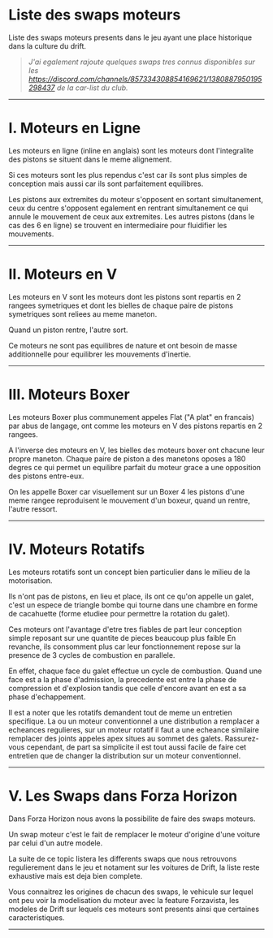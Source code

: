 # Liste des swaps moteurs

Liste des swaps moteurs presents dans le jeu ayant une place historique dans la culture du drift.

> *J'ai egalement rajoute quelques swaps tres connus disponibles sur les https://discord.com/channels/857334308854169621/1380887950195298437 de la car-list du club.*

-----

# I. Moteurs en Ligne

Les moteurs en ligne (inline en anglais) sont les moteurs dont l'integralite des pistons se situent dans le meme alignement.

Si ces moteurs sont les plus rependus c'est car ils sont plus simples de conception mais aussi car ils sont parfaitement equilibres.

Les pistons aux extremites du moteur s'opposent en sortant simultanement, ceux du centre s'opposent egalement en rentrant simultanement ce qui annule le mouvement de ceux aux extremites. Les autres pistons (dans le cas des 6 en ligne) se trouvent en intermediaire pour fluidifier les mouvements.

-----

# II. Moteurs en V

Les moteurs en V sont les moteurs dont les pistons sont repartis en 2 rangees symetriques et dont les bielles de chaque paire de pistons symetriques sont reliees au meme maneton.

Quand un piston rentre, l'autre sort.

Ce moteurs ne sont pas equilibres de nature et ont besoin de masse additionnelle pour equilibrer les mouvements d'inertie.

-----

# III. Moteurs Boxer

Les moteurs Boxer plus communement appeles Flat ("A plat" en francais) par abus de langage, ont comme les moteurs en V des pistons repartis en 2 rangees.

A l'inverse des moteurs en V, les bielles des moteurs boxer ont chacune leur propre maneton. Chaque paire de piston a des manetons oposes a 180 degres ce qui permet un equilibre parfait du moteur grace a une opposition des pistons entre-eux.

On les appelle Boxer car visuellement sur un Boxer 4 les pistons d'une meme rangee reproduisent le mouvement d'un boxeur, quand un rentre, l'autre ressort.

-----

# IV. Moteurs Rotatifs

Les moteurs rotatifs sont un concept bien particulier dans le milieu de la motorisation.

Ils n'ont pas de pistons, en lieu et place, ils ont ce qu'on appelle un galet, c'est un espece de triangle bombe qui tourne dans une chambre en forme de cacahuette (forme etudiee pour permettre la rotation du galet).

Ces moteurs ont l'avantage d'etre tres fiables de part leur conception simple reposant sur une quantite de pieces beaucoup plus faible En revanche, ils consomment plus car leur fonctionnement repose sur la presence de 3 cycles de combustion en parallele.

En effet, chaque face du galet effectue un cycle de combustion. Quand une face est a la phase d'admission, la precedente est entre la phase de compression et d'explosion tandis que celle d'encore avant en est a sa phase d'echappement.

Il est a noter que les rotatifs demandent tout de meme un entretien specifique. La ou un moteur conventionnel a une distribution a remplacer a echeances regulieres, sur un moteur rotatif il faut a une echeance similaire remplacer des joints appeles apex situes au sommet des galets. Rassurez-vous cependant, de part sa simplicite il est tout aussi facile de faire cet entretien que de changer la distribution sur un moteur conventionnel.

-----

# V. Les Swaps dans Forza Horizon

Dans Forza Horizon nous avons la possibilite de faire des swaps moteurs.

Un swap moteur c'est le fait de remplacer le moteur d'origine d'une voiture par celui d'un autre modele.

La suite de ce topic listera les differents swaps que nous retrouvons regulierement dans le jeu et notament sur les voitures de Drift, la liste reste exhaustive mais est deja bien complete.

Vous connaitrez les origines de chacun des swaps, le vehicule sur lequel ont peu voir la modelisation du moteur avec la feature Forzavista, les modeles de Drift sur lequels ces moteurs sont presents ainsi que certaines caracteristiques.

-----